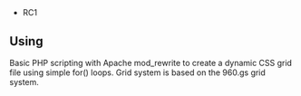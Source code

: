 ##

* RC1

## Using

Basic PHP scripting with Apache mod_rewrite to create a dynamic CSS grid file using simple for() loops. Grid system is based on the 960.gs grid system.
